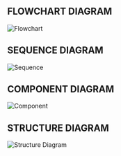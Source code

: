FLOWCHART DIAGRAM
-----------------------------------------------------------------------------------------------------------------------------------------------------------------------------------
![Flowchart](https://user-images.githubusercontent.com/98872937/154654048-938bde05-e832-4c91-a360-cba4fbb6db12.jpeg)

SEQUENCE DIAGRAM
-----------------------------------------------------------------------------------------------------------------------------------------------------------------------------------
![Sequence](https://user-images.githubusercontent.com/98872937/153473273-c6796a46-b036-4468-971f-95b48dce87c0.jpeg)

COMPONENT DIAGRAM
-----------------------------------------------------------------------------------------------------------------------------------------------------------------------------------
![Component](https://user-images.githubusercontent.com/98872937/154654224-44e399d6-90cb-4d13-ac83-a6f9f9f1e390.jpeg)

STRUCTURE DIAGRAM
-----------------------------------------------------------------------------------------------------------------------------------------------------------------------------------
![Structure Diagram](https://user-images.githubusercontent.com/98872937/156578499-75320acf-e713-47c1-a45d-1398039a8cc8.jpg)
